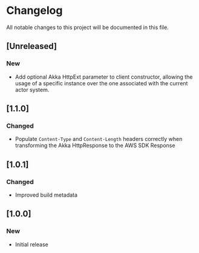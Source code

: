 # Changelog
All notable changes to this project will be documented in this file.

## [Unreleased]
### New

 - Add optional Akka HttpExt parameter to client constructor, allowing
   the usage of a specific instance over the one associated with the current actor system.

## [1.1.0]
### Changed

 - Populate `Content-Type` and `Content-Length` headers correctly
   when transforming the Akka HttpResponse to the AWS SDK Response

## [1.0.1]
### Changed

- Improved build metadata

## [1.0.0]
### New

- Initial release
  

